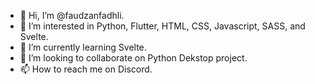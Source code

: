 - 👋 Hi, I’m @faudzanfadhli.
- 👀 I’m interested in Python, Flutter, HTML, CSS, Javascript, SASS, and Svelte.
- 🌱 I’m currently learning Svelte.
- 💞️ I’m looking to collaborate on Python Dekstop project.
- 📫 How to reach me on Discord.

<!---
faudzanfadhli/faudzanfadhli is a ✨ special ✨ repository because its `README.md` (this file) appears on your GitHub profile.
You can click the Preview link to take a look at your changes.
--->
